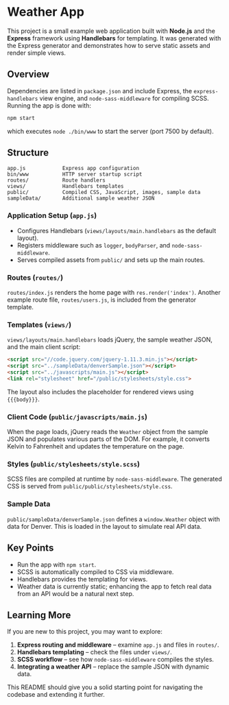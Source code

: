 # Weather App

This project is a small example web application built with **Node.js** and the
**Express** framework using **Handlebars** for templating. It was generated with
the Express generator and demonstrates how to serve static assets and render
simple views.

## Overview

Dependencies are listed in `package.json` and include Express, the
`express-handlebars` view engine, and `node-sass-middleware` for compiling SCSS.
Running the app is done with:

```bash
npm start
```

which executes `node ./bin/www` to start the server (port 7500 by default).

## Structure

```
app.js            Express app configuration
bin/www           HTTP server startup script
routes/           Route handlers
views/            Handlebars templates
public/           Compiled CSS, JavaScript, images, sample data
sampleData/       Additional sample weather JSON
```

### Application Setup (`app.js`)

- Configures Handlebars (`views/layouts/main.handlebars` as the default layout).
- Registers middleware such as `logger`, `bodyParser`, and `node-sass-middleware`.
- Serves compiled assets from `public/` and sets up the main routes.

### Routes (`routes/`)

`routes/index.js` renders the home page with `res.render('index')`. Another
example route file, `routes/users.js`, is included from the generator template.

### Templates (`views/`)

`views/layouts/main.handlebars` loads jQuery, the sample weather JSON, and the
main client script:

```html
<script src="//code.jquery.com/jquery-1.11.3.min.js"></script>
<script src="../sampleData/denverSample.json"></script>
<script src="../javascripts/main.js"></script>
<link rel="stylesheet" href="/public/stylesheets/style.css">
```

The layout also includes the placeholder for rendered views using `{{{body}}}`.

### Client Code (`public/javascripts/main.js`)

When the page loads, jQuery reads the `Weather` object from the sample JSON and
populates various parts of the DOM. For example, it converts Kelvin to
Fahrenheit and updates the temperature on the page.

### Styles (`public/stylesheets/style.scss`)

SCSS files are compiled at runtime by `node-sass-middleware`. The generated CSS
is served from `public/public/stylesheets/style.css`.

### Sample Data

`public/sampleData/denverSample.json` defines a `window.Weather` object with data
for Denver. This is loaded in the layout to simulate real API data.

## Key Points

- Run the app with `npm start`.
- SCSS is automatically compiled to CSS via middleware.
- Handlebars provides the templating for views.
- Weather data is currently static; enhancing the app to fetch real data from an
  API would be a natural next step.

## Learning More

If you are new to this project, you may want to explore:

1. **Express routing and middleware** – examine `app.js` and files in `routes/`.
2. **Handlebars templating** – check the files under `views/`.
3. **SCSS workflow** – see how `node-sass-middleware` compiles the styles.
4. **Integrating a weather API** – replace the sample JSON with dynamic data.

This README should give you a solid starting point for navigating the codebase
and extending it further.
